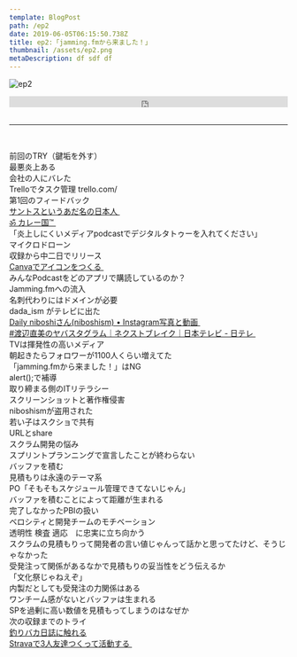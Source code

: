 ```yaml
---  
template: BlogPost  
path: /ep2  
date: 2019-06-05T06:15:50.738Z  
title: ep2:「jamming.fmから来ました！」
thumbnail: /assets/ep2.png
metaDescription: df sdf df  
---  
```

![ep2](/assets/ep2.png)  

<iframe width="100%" height="20" scrolling="no" frameborder="no" allow="autoplay" src="https://w.soundcloud.com/player/?url=https%3A//api.soundcloud.com/tracks/586872669&color=%23ff5500&inverse=false&auto_play=false&show_user=true"></iframe><div style="font-size: 10px; color: #cccccc;line-break: anywhere;word-break: normal;overflow: hidden;white-space: nowrap;text-overflow: ellipsis; font-family: Interstate,Lucida Grande,Lucida Sans Unicode,Lucida Sans,Garuda,Verdana,Tahoma,sans-serif;font-weight: 100;"></div>

</br>


***
  
</br>
<p>前回のTRY（鍵垢を外す）<br>最悪炎上ある<br>会社の人にバレた<br>Trelloでタスク管理 trello.com/<br>第1回のフィードバック<br><a href="https://twitter.com/sirtoc" target="_blank" rel="noopener noreferrer">サントスというあだ名の日本人&nbsp;</a><br><a href="https://twitter.com/hc100" target="_blank" rel="noopener noreferrer">ॐ カレー国™&nbsp;</a><br>「炎上しにくいメディアpodcastでデジタルタトゥーを入れてください」<br>マイクロドローン<br>収録から中二日でリリース<br><a href="https://www.canva.com/" target="_blank" rel="noopener noreferrer">Canvaでアイコンをつくる&nbsp;</a><br>みんなPodcastをどのアプリで購読しているのか？<br>Jamming.fmへの流入<br>名刺代わりにはドメインが必要<br>dada_ism がテレビに出た<br><a href="https://www.instagram.com/niboshism/?hl=ja" target="_blank" rel="noopener noreferrer">Daily niboshiさん(niboshism) • Instagram写真と動画&nbsp;</a><br><a href="http://www.ntv.co.jp/nextbreak/program/20180915.html" target="_blank" rel="noopener noreferrer">#渡辺直美のヤバスタグラム｜ネクストブレイク｜日本テレビ - 日テレ&nbsp;</a><br>TVは揮発性の高いメディア<br>朝起きたらフォロワーが1100人くらい増えてた<br>「jamming.fmから来ました！」はNG<br>alert();で補導<br>取り締まる側のITリテラシー<br>スクリーンショットと著作権侵害<br>niboshismが盗用された<br>若い子はスクショで共有<br>URLとshare<br>スクラム開発の悩み<br>スプリントプランニングで宣言したことが終わらない<br>バッファを積む<br>見積もりは永遠のテーマ系<br>PO「そもそもスケジュール管理できてないじゃん」<br>バッファを積むことによって距離が生まれる<br>完了しなかったPBIの扱い<br>ベロシティと開発チームのモチベーション<br>透明性 検査 適応　に忠実に立ち向かう<br>スクラムの見積もりって開発者の言い値じゃんって話かと思ってたけど、そうじゃなかった<br>受発注って関係があるなかで見積もりの妥当性をどう伝えるか<br>「文化祭じゃねえぞ」<br>内製だとしても受発注の力関係はある<br>ワンチーム感がないとバッファは生まれる<br>SPを過剰に高い数値を見積もってしまうのはなぜか<br>次の収録までのトライ<br><a href="https://ja.wikipedia.org/wiki/%E9%87%A3%E3%82%8A%E3%83%90%E3%82%AB%E6%97%A5%E8%AA%8C" target="_blank" rel="noopener noreferrer">釣りバカ日誌に触れる</a><br><a href="https://www.strava.com/">Stravaで3人友達つくって活動する&nbsp;</a></p>